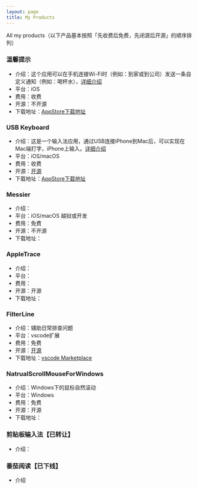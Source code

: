 ```yaml
---
layout: page
title: My Products
---
```


All my products（以下产品基本按照「先收费后免费，先闭源后开源」的顺序排列）


### 温馨提示

- 介绍：这个应用可以在手机连接Wi-Fi时（例如：到家或到公司）发送一条自定义通知（例如：喝杯水），[详细介绍](https://warmhello.github.io/)
- 平台：iOS
- 费用：收费
- 开源：不开源
- 下载地址：[AppStore下载地址](https://itunes.apple.com/cn/app/id1467762785)

### USB Keyboard

- 介绍：这是一个输入法应用，通过USB连接iPhone到Mac后，可以实现在Mac端打字，iPhone上输入。[详细介绍](https://everettjf.github.io/2018/10/22/qvkeyboard-release)
- 平台：iOS/macOS
- 费用：收费
- 开源：[开源](https://github.com/everettjf/USBKeyboard)
- 下载地址：[AppStore下载地址](https://itunes.apple.com/cn/app/id1439106456)


### Messier

- 介绍：
- 平台：iOS/macOS 越狱或开发
- 费用：免费
- 开源：不开源
- 下载地址：


### AppleTrace

- 介绍：
- 平台：
- 费用：
- 开源：开源
- 下载地址：


### FilterLine

- 介绍：辅助日常排查问题
- 平台：vscode扩展
- 费用：免费
- 开源：[开源](https://github.com/everettjf/vscode-filter-line)
- 下载地址：[vscode Marketplace](https://marketplace.visualstudio.com/items?itemName=everettjf.filter-line)


### NatrualScrollMouseForWindows

- 介绍：Windows下的鼠标自然滚动
- 平台：Windows
- 费用：免费
- 开源：开源
- 下载地址：


### 剪贴板输入法【已转让】

- 介绍：


### 番茄阅读【已下线】

- 介绍
